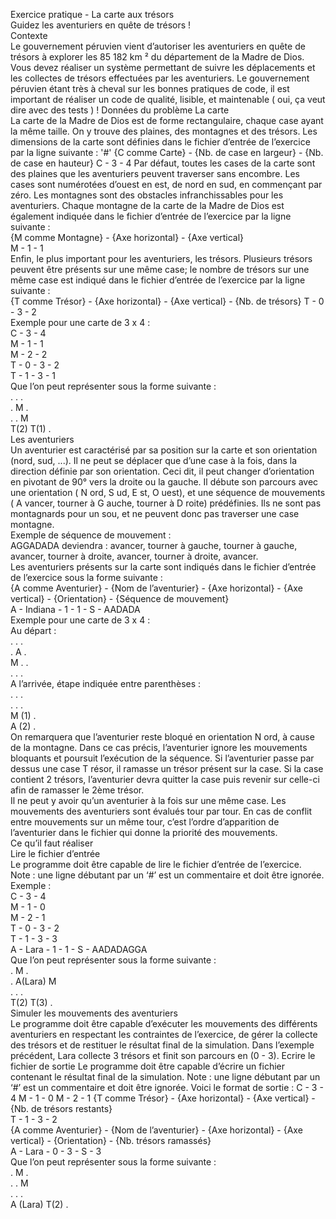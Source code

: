 Exercice pratique - La carte aux trésors  
Guidez les aventuriers en quête de trésors !  
Contexte  
Le gouvernement péruvien vient d’autoriser les aventuriers en quête de trésors à explorer les 85 182
km ² du département de la Madre de Dios. Vous devez réaliser un système permettant de suivre les
déplacements et les collectes de trésors effectuées par les aventuriers. Le gouvernement péruvien
étant très à cheval sur les bonnes pratiques de code, il est important de réaliser un code de qualité,
lisible, et maintenable ( oui, ça veut dire avec des tests ) !
Données du problème
La carte  
La carte de la Madre de Dios est de forme rectangulaire, chaque case ayant la même taille. On y
trouve des plaines, des montagnes et des trésors.
Les dimensions de la carte sont définies dans le fichier d’entrée de l’exercice par la ligne suivante :
'#' {C comme Carte} - {Nb. de case en largeur} - {Nb. de case en hauteur}
C - 3 - 4
Par défaut, toutes les cases de la carte sont des plaines que les aventuriers peuvent traverser sans
encombre. Les cases sont numérotées d’ouest en est, de nord en sud, en commençant par zéro.
Les montagnes sont des obstacles infranchissables pour les aventuriers. Chaque montagne de la
carte de la Madre de Dios est également indiquée dans le fichier d’entrée de l’exercice par la ligne
suivante :  
 {M comme Montagne} - {Axe horizontal} - {Axe vertical}  
M - 1 - 1  
Enfin, le plus important pour les aventuriers, les trésors. Plusieurs trésors peuvent être présents sur
une même case; le nombre de trésors sur une même case est indiqué dans le fichier d’entrée de
l’exercice par la ligne suivante :  
{T comme Trésor} - {Axe horizontal} - {Axe vertical} - {Nb. de trésors}
T - 0 - 3 - 2  
Exemple pour une carte de 3 x 4 :  
C - 3 - 4  
M - 1 - 1  
M - 2 - 2  
T - 0 - 3 - 2  
T - 1 - 3 - 1  
Que l’on peut représenter sous la forme suivante :  
. . .  
. M .  
. . M  
T(2) T(1) .  
Les aventuriers  
Un aventurier est caractérisé par sa position sur la carte et son orientation (nord, sud, ...). Il ne peut
se déplacer que d’une case à la fois, dans la direction définie par son orientation. Ceci dit, il peut
changer d’orientation en pivotant de 90° vers la droite ou la gauche. Il débute son parcours avec une
orientation ( N ord, S ud, E st, O uest), et une séquence de mouvements ( A vancer, tourner à G auche,
tourner à D roite) prédéfinies. Ils ne sont pas montagnards pour un sou, et ne peuvent donc pas
traverser une case montagne.  
Exemple de séquence de mouvement :  
AGGADADA deviendra : avancer, tourner à gauche, tourner à gauche, avancer, tourner à droite,
avancer, tourner à droite, avancer.  
Les aventuriers présents sur la carte sont indiqués dans le fichier d’entrée de l’exercice sous la forme
suivante :  
 {A comme Aventurier} - {Nom de l’aventurier} - {Axe horizontal} - {Axe
vertical} - {Orientation} - {Séquence de mouvement}  
A - Indiana - 1 - 1 - S - AADADA  
Exemple pour une carte de 3 x 4 :  
Au départ :  
. . .  
. A .  
M . .  
. . .  
A l’arrivée, étape indiquée entre parenthèses :  
. . .  
. . .  
M (1) .  
A (2) .  
On remarquera que l’aventurier reste bloqué en orientation N ord, à cause de la montagne. Dans ce
cas précis, l’aventurier ignore les mouvements bloquants et poursuit l’exécution de la séquence.
Si l’aventurier passe par dessus une case T résor, il ramasse un trésor présent sur la case. Si la case
contient 2 trésors, l’aventurier devra quitter la case puis revenir sur celle-ci afin de ramasser le 2ème
trésor.  
Il ne peut y avoir qu’un aventurier à la fois sur une même case. Les mouvements des aventuriers sont
évalués tour par tour. En cas de conflit entre mouvements sur un même tour, c’est l’ordre d’apparition
de l’aventurier dans le fichier qui donne la priorité des mouvements.  
Ce qu’il faut réaliser  
Lire le fichier d’entrée  
Le programme doit être capable de lire le fichier d’entrée de l’exercice.  
Note : une ligne débutant par un ‘#’ est un commentaire et doit être ignorée.  
Exemple :  
C - 3 - 4  
M - 1 - 0  
M - 2 - 1  
T - 0 - 3 - 2  
T - 1 - 3 - 3  
A - Lara - 1 - 1 - S - AADADAGGA  
Que l’on peut représenter sous la forme suivante :  
. M       .  
. A(Lara) M  
. .       .  
T(2) T(3) .   
Simuler les mouvements des aventuriers  
Le programme doit être capable d’exécuter les mouvements des différents aventuriers en respectant
les contraintes de l’exercice, de gérer la collecte des trésors et de restituer le résultat final de la
simulation.
Dans l’exemple précédent, Lara collecte 3 trésors et finit son parcours en (0 - 3).
Ecrire le fichier de sortie
Le programme doit être capable d’écrire un fichier contenant le résultat final de la simulation.
Note : une ligne débutant par un ‘#’ est un commentaire et doit être ignorée.
Voici le format de sortie :
C - 3 - 4
M - 1 - 0
M - 2 - 1
{T comme Trésor} - {Axe horizontal} - {Axe vertical} - {Nb. de trésors restants}  
T - 1 - 3 - 2  
{A comme Aventurier} - {Nom de l’aventurier} - {Axe horizontal} - {Axe vertical} - {Orientation} - {Nb. trésors ramassés}  
A - Lara - 0 - 3 - S - 3  
Que l’on peut représenter sous la forme suivante :  
. M .  
. . M  
. . .  
A (Lara) T(2) .  
